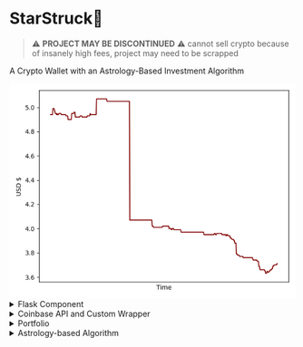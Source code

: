 # StarStruck🚀
> :warning: **PROJECT MAY BE DISCONTINUED** :warning: 
cannot sell crypto because of insanely high fees, project may need to be scrapped


A Crypto Wallet with an Astrology-Based Investment Algorithm 

<div align="center">
<img src='https://github.com/daminals/StarStruck/blob/master/static/graph/Portfolio.png'>
</div>

<details>
<summary>Flask Component</summary>
<h4> Layout of the Application </h4>
<img src="#" /> <br/>
boring explanation boring explanation boring explanation

<br> <h4> JQuery Integration </h4>
boring explanation boring explanation boring explanation

<br> <h4> Easily Expandable Routes </h4>
boring explanation boring explanation boring explanation
<br/>
<br/>
</details>

<details>
<summary>Coinbase API and Custom Wrapper</summary>
<h4> Buying and Selling </h4> 
boring explanation boring explanation boring explanation

<br> <h4> Custom Wrapper </h4> boring explanation boring explanation boring explanation
<br/>

</details>

<details>
<summary> Portfolio </summary>
<h4> Graphing from Firebase </h4> 
Reading and setting data to and from Firebase Real Time Database and using said data in conjunction with Matplotlib to show current graphs of the Portfolio value over time and the individuals coin values over time
<br/><br/>

</details>

<details>
<summary> Astrology-based Algorithm </summary>
<h4> Work in Progress </h4> 

<br/></details>
